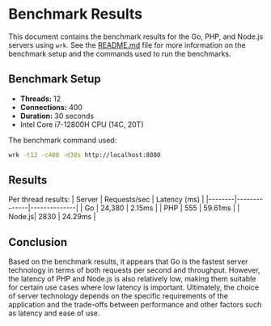 # Benchmark Results
This document contains the benchmark results for the Go, PHP, and Node.js servers using `wrk`. See the [README.md](README.md) file for more information on the benchmark setup and the commands used to run the benchmarks.

## Benchmark Setup
- **Threads:** 12
- **Connections:** 400
- **Duration:** 30 seconds
- Intel Core i7-12800H CPU (14C, 20T)

The benchmark command used:

```sh
wrk -t12 -c400 -d30s http://localhost:8080
```

## Results
Per thread results:
| Server | Requests/sec | Latency (ms) | 
|--------|--------------|--------------|
| Go     | 24,380     | 2.15ms       |
| PHP    | 555     | 59.61ms        | 
| Node.js| 2830     | 24.29ms        |

## Conclusion

Based on the benchmark results, it appears that Go is the fastest server technology in terms of both requests per second and throughput. However, the latency of PHP and Node.js is also relatively low, making them suitable for certain use cases where low latency is important. Ultimately, the choice of server technology depends on the specific requirements of the application and the trade-offs between performance and other factors such as latency and ease of use.